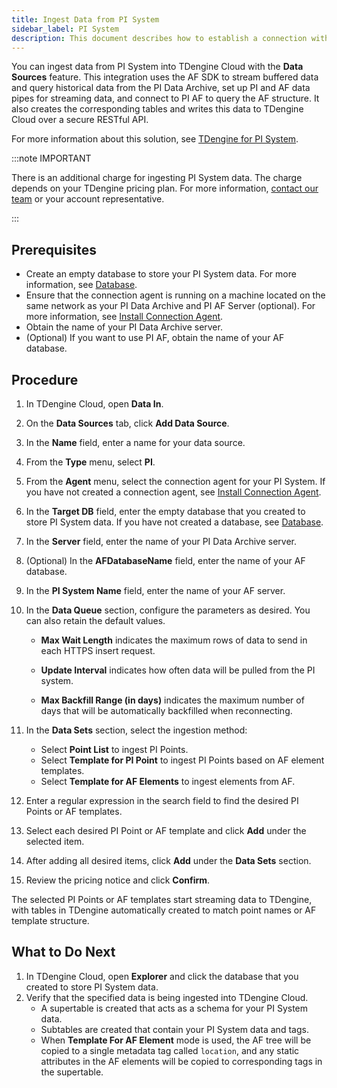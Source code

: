 ```yaml
---
title: Ingest Data from PI System
sidebar_label: PI System
description: This document describes how to establish a connection with your PI System deployment and ingest data from PI System into TDengine.
---
```


You can ingest data from PI System into TDengine Cloud with the **Data Sources** feature. This integration uses the AF SDK to stream buffered data and query historical data from the PI Data Archive, set up PI and AF data pipes for streaming data, and connect to PI AF to query the AF structure. It also creates the corresponding tables and writes this data to TDengine Cloud over a secure RESTful API.

For more information about this solution, see [TDengine for PI System](https://tdengine.com/pi-system/).

:::note IMPORTANT

There is an additional charge for ingesting PI System data. The charge depends on your TDengine pricing plan. For more information, [contact our team](https://tdengine.com/contact/) or your account representative.

:::

## Prerequisites

- Create an empty database to store your PI System data. For more information, see [Database](../../programming/model/#create-database).
- Ensure that the connection agent is running on a machine located on the same network as your PI Data Archive and PI AF Server (optional). For more information, see [Install Connection Agent](../install-agent/).
- Obtain the name of your PI Data Archive server.
- (Optional) If you want to use PI AF, obtain the name of your AF database.

## Procedure

1. In TDengine Cloud, open **Data In**.
2. On the **Data Sources** tab, click **Add Data Source**.
3. In the **Name** field, enter a name for your data source.
4. From the **Type** menu, select **PI**.
5. From the **Agent** menu, select the connection agent for your PI System.
   If you have not created a connection agent, see [Install Connection Agent](../install-agent/).
6. In the **Target DB** field, enter the empty database that you created to store PI System data.
   If you have not created a database, see [Database](../../programming/model/#create-database).
7. In the **Server** field, enter the name of your PI Data Archive server.
8. (Optional) In the **AFDatabaseName** field, enter the name of your AF database.
9. In the **PI System Name** field, enter the name of your AF server.
10. In the **Data Queue** section, configure the parameters as desired. You can also retain the default values.

    - **Max Wait Length** indicates the maximum rows of data to send in each HTTPS insert request.

    - **Update Interval** indicates how often data will be pulled from the PI system.

    - **Max Backfill Range (in days)** indicates the maximum number of days that will be automatically backfilled when reconnecting.
11. In the **Data Sets** section, select the ingestion method:
    - Select **Point List** to ingest PI Points.
    - Select **Template for PI Point** to ingest PI Points based on AF element templates.
    - Select **Template for AF Elements** to ingest elements from AF.
12. Enter a regular expression in the search field to find the desired PI Points or AF templates.
13. Select each desired PI Point or AF template and click **Add** under the selected item.
14. After adding all desired items, click **Add** under the **Data Sets** section.
15. Review the pricing notice and click **Confirm**.

The selected PI Points or AF templates start streaming data to TDengine, with tables in TDengine automatically created to match point names or AF template structure.

## What to Do Next

1. In TDengine Cloud, open **Explorer** and click the database that you created to store PI System data.
2. Verify that the specified data is being ingested into TDengine Cloud.
   - A supertable is created that acts as a schema for your PI System data.
   - Subtables are created that contain your PI System data and tags.
   - When **Template For AF Element** mode is used, the AF tree will be copied to a single metadata tag called `location`, and any static attributes in the AF elements will be copied to corresponding tags in the supertable.

